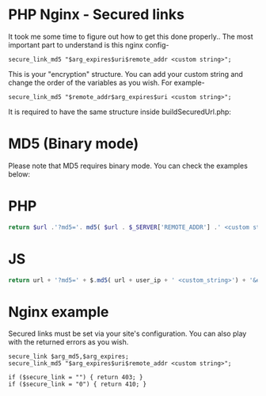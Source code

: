 # PHP Nginx - Secured links
It took me some time to figure out how to get this done properly.. The most important part to understand is this nginx config-
```nginx
secure_link_md5 "$arg_expires$uri$remote_addr <custom string>";
```
This is your "encryption" structure. You can add your custom string and change the order of the variables as you wish. For example-
```nginx
secure_link_md5 "$remote_addr$arg_expires$uri <custom string>";
```
It is required to have the same structure inside buildSecuredUrl.php:
# MD5 (Binary mode)
Please note that MD5 requires binary mode. You can check the examples below:
# PHP
```php
return $url .'?md5='. md5( $url . $_SERVER['REMOTE_ADDR'] .' <custom string>') .'&expires='. $expiration;
```
# JS
```javascript
return url + '?md5=' + $.md5( url + user_ip + ' <custom_string>') + '&expires=' + expiration;
```
# Nginx example
Secured links must be set via your site's configuration. You can also play with the returned errors as you wish.
```nginx
secure_link $arg_md5,$arg_expires;
secure_link_md5 "$arg_expires$uri$remote_addr <custom string>";

if ($secure_link = "") { return 403; }
if ($secure_link = "0") { return 410; }
```
